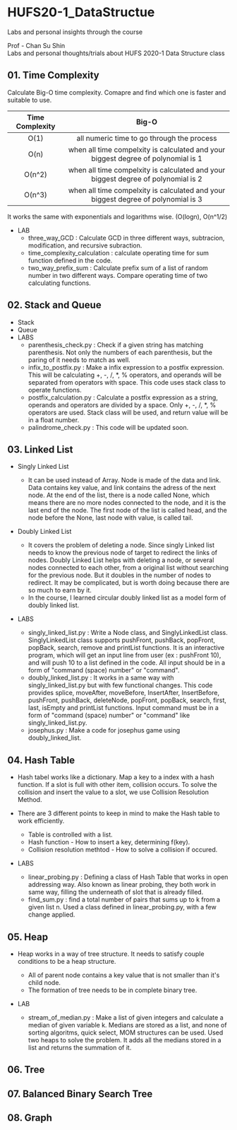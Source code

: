 # HUFS20-1_DataStructue
Labs and personal insights through the course

Prof - Chan Su Shin <br>
Labs and personal thoughts/trials about HUFS 2020-1 Data Structure class

## 01. Time Complexity
Calculate Big-O time complexity. Comapre and find which one is faster and suitable to use.

|Time Complexity|Big-O|
|:---:|:---:|
| O(1) | all numeric time to go through the process |
| O(n) | when all time compelxity is calculated and your biggest degree of polynomial is 1 |
| O(n^2) | when all time compelxity is calculated and your biggest degree of polynomial is 2 |
| O(n^3) | when all time compelxity is calculated and your biggest degree of polynomial is 3 |

It works the same with exponentials and logarithms wise. (O(logn), O(n^1/2)

- LAB
  - three_way_GCD : Calculate GCD in three different ways, subtracion, modification, and recursive subraction.
  - time_complexity_calculation : calculate operating time for sum function defined in the code.
  - two_way_prefix_sum : Calculate prefix sum of a list of random number in two different ways. Compare operating time of two calculating functions. 

## 02. Stack and Queue
- Stack
- Queue
- LABS
  - parenthesis_check.py : Check if a given string has matching parenthesis. Not only the numbers of each parenthesis, but the paring of it needs to match as well.
  - infix_to_postfix.py : Make a infix expression to a postfix expression. This will be calculating +, -, /, \*, % operators, and operands will be separated from operators with space. This code uses stack class to operate functions.
  - postfix_calculation.py : Calculate a postfix expression as a string, operands and operators are divided by a space. Only +, -, /, \*, % operators are used. Stack class will be used, and return value will be in a float number.
  - palindrome_check.py : This code will be updated soon.

## 03. Linked List
- Singly Linked List
  - It can be used instead of Array. Node is made of the data and link. Data contains key value, and link contains the adress of the next node. At the end of the list, there is a node called None, which means there are no more nodes connected to the node, and it is the last end of the node. The first node of the list is called head, and the node before the None, last node with value, is called tail.
  
- Doubly Linked List
  - It covers the problem of deleting a node. Since singly Linked list needs to know the previous node of target to redirect the links of nodes. Doubly Linked List helps with deleting a node, or several nodes connected to each other, from a original list without searching for the previous node. But it doubles in the number of nodes to redirect. It may be complicated, but is worth doing because there are so much to earn by it.
  - In the course, I learned circular doubly linked list as a model form of doubly linked list.
  
- LABS
  - singly_linked_list.py : Write a Node class, and SinglyLinkedList class. SinglyLinkedList class supports pushFront, pushBack, popFront, popBack, search, remove and printList functions. It is an interactive program, which will get an input line from user (ex : pushFront 10), and will push 10 to a list defined in the code. All input should be in a form of "command (space) number" or "command".
  - doubly_linked_list.py : It works in a same way with singly_linked_list.py but with few functional changes. This code provides splice, moveAfter, moveBefore, InsertAfter, InsertBefore, pushFront, pushBack, deleteNode, popFront, popBack, search, first, last, isEmpty and printList functions. Input command must be in a form of "command (space) number" or "command" like singly_linked_list.py.
  - josephus.py : Make a code for josephus game using doubly_linked_list.
  
## 04. Hash Table
- Hash tabel works like a dictionary. Map a key to a index with a hash function. If a slot is full with other item, collision occurs. To solve the collision and insert the value to a slot, we use Collision Resolution Method. 
- There are 3 different points to keep in mind to make the Hash table to work efficiently. 
  - Table is controlled with a list.
  - Hash function - How to insert a key, determining f(key).
  - Collision resolution methtod - How to solve a collision if occured.
  
- LABS
  - linear_probing.py : Defining a class of Hash Table that works in open addressing way. Also known as linear probing, they both work in same way, filling the underneath of slot that is already filled. 
  - find_sum.py : find a total number of pairs that sums up to k from a given list n. Used a class defined in linear_probing.py, with a few change applied.
  
## 05. Heap
- Heap works in a way of tree structure. It needs to satisfy couple conditions to be a heap structure. 
  - All of parent node contains a key value that is not smaller than it's child node. 
  - The formation of tree needs to be in complete binary tree. 
  
- LAB
  - stream_of_median.py : Make a list of given integers and calculate a median of given variable k. Medians are stored as a list, and none of sorting algoritms, quick select, MOM structures can be used. Used two heaps to solve the problem. It adds all the medians stored in a list and returns the summation of it.

## 06. Tree

## 07. Balanced Binary Search Tree

## 08. Graph
